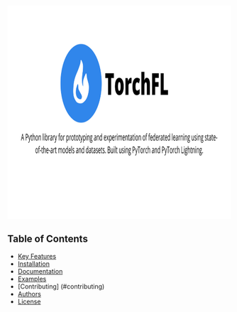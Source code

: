 <div align="center">
	<img src="docs/source/_static/images/torchfl-github.png" width="960px" height="480px">
</div>

## Table of Contents

- [Key Features](#features)
- [Installation](#installation)
- [Documentation](#docs)
- [Examples](#examples)
- [Contributing] (#contributing)
- [Authors](#authors)
- [License](#license)




    

